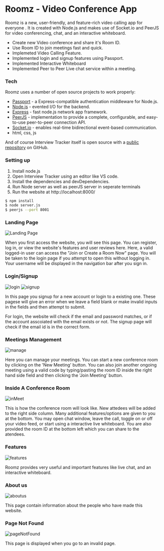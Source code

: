 # Roomz - Video Conference App
Roomz is a new, user-friendly, and feature-rich video calling app for everyone .
It is created with Node.js and makes use of Socket.io and PeerJS for video conferencing, chat, and an interactive whiteboard. 

  - Create new Video conference and share it's Room ID.
  - Use Room ID to join meetings fast and quick.
  - Implemeted Video Calling Feature.
  - Implemented login and signup features using Passport.
  - Implemented Interactive Whiteboard
  - Implemented Peer to Peer Live chat service within a meeting.

### Tech

Roomz uses a number of open source projects to work properly:

* [Passport] - a Express-compatible authentication middleware for Node.js.
* [Node.js] - evented I/O for the backend.
* [Express] - fast node.js network app framework.
* [PeerJS] - implementation to provide a complete, configurable, and easy-to-use peer-to-peer connection API.
* [Socket.io] - enables real-time bidirectional event-based communication.
* html, css, js

And of course Interview Tracker itself is open source with a [public repository][repo]
on GitHub.

### Setting up

1. Install node.js
2. Open Interview Tracker using an editor like VS code.
3. Install the dependencies and devDependencies.
4. Run Node server as well as peerJS server in seperate terminals
5. Run the website at http://localhost:8000/

```sh
$ npm install
$ node server.js
$ peerjs --port 8001
```

### Landing Page

![Landing Page](https://imgur.com/B5q2la5.jpg)

When you first access the website, you will see this page.
You can register, log in, or view the website's features and user reviews here.
Here, a valid logged-in user can access the "Join or Create a Room Now" page.
You will be taken to the login page if you attempt to open this without logging in.
Your username will be displayed in the navigation bar after you sign in. 

### Login/Signup

![login](https://imgur.com/upt4aeA.jpg)
![signup](https://imgur.com/BmyYDsh.jpg)

In this page you signup for a new account or login to a existing one. These pagese will give an error when we leave a field blank or make invalid inputs in the fields and then attempt to submit.

For login, the website will check if the email and password matches, or if the account asscoiated with the email exists or not. The signup page will check if the email id is in the correct form.

### Meetings Management

![manage](https://imgur.com/YUk7FbI.jpg)

Here you can manage your meetings. You can start a new conference room by clicking on the 'New Meeting' button. You can also join another ongoing meeting using a valid code
by typing/pasting the room ID inside the right hand side field and then clicking the 'Join Meeting' button.

### Inside A Conference Room

![inMeet](https://imgur.com/IWBEG6E.jpg)

This is how the conference room will look like. New attedees will be added to the right side column. Many additional features/options are given to you at the bottom. 
You may open chat window, leave the call, toggle on or off your video feed, or start using a interactive live whiteboard. You are also provided the room ID at the
bottom left which you can share to the atendees.

### Features

![features](https://imgur.com/YXVMDSc.jpg)

Roomz provides very useful and important features like live chat, and an interactive whiteboard.

### About us

![aboutus](https://imgur.com/ovQMYOq.jpg)

This page contain information about the people who have made this website.

### Page Not Found

![pageNotFound](https://imgur.com/FLt3JsK.jpg)

This page is displayed when you go to an invalid page.

   [repo]: <https://github.com/RKSM-GIT/Roomz>
   [markdown-it]: <https://github.com/markdown-it/markdown-it>
   [node.js]: <http://nodejs.org>
   [express]: <http://expressjs.com>
   [passport]: <https://www.npmjs.com/package/passport>
   [PeerJS]: <https://peerjs.com/>
   [Socket.io]: <https://www.npmjs.com/package/socket.io>

